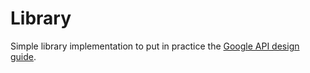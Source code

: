 Library
=============

Simple library implementation to put in practice the [Google API design guide](https://cloud.google.com/apis/design).